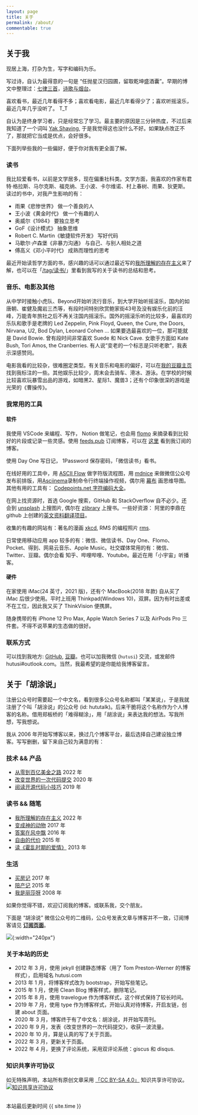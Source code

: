 ```yaml
---
layout: page
title: 关于
permalink: /about/
commentable: true
---
```


## 关于我

现居上海，打杂为生，写字和编码为乐。

写过诗，自认为最得意的一句是 “任抛星汉归园圃，留取乾坤盛酒囊”。早期的博文中整理过：[七律三首](/articles/three-poems-qi-lv)，[诗歌与烟台](/articles/yantai-poems)。

喜欢看书，最近几年看得不多；喜欢看电影，最近几年看得少了；喜欢听摇滚乐，最近几年几乎没听了。 T_T

自认为是终身学习者，只是经常忘了学习。最主要的原因是三分钟热度，不过后来我知道了一个词叫 [Yak Shaving](https://antfu.me/posts/about-yak-shaving-zh), 于是我觉得这也没什么不好。如果缺点改正不了，那就把它当成是优点，会好很多。

下面列举些我的一些偏好，便于你对我有更全面了解。

### 读书

我比较爱看书，以前是文学居多，现在偏重社科类。文学方面，我喜欢的作家有君特·格拉斯、马尔克斯、福克纳、王小波、卡尔维诺、村上春树、雨果、狄更斯。读过的书中，对我产生影响的有：

* 雨果《悲惨世界》	做一个善良的人
* 王小波《黄金时代》	做一个有趣的人
* 奥威尔《1984》	要独立思考
* GoF《设计模式》	抽象思维
* Robert C. Martin《敏捷软件开发》	写好代码
* 马歇尔·卢森堡《非暴力沟通》	与自己、与别人相处之道
* 傅高义《邓小平时代》	成熟而理性的思考

最近开始读哲学方面的书，感兴趣的话可以通过最近写的[我所理解的存在主义](/articles/understanding-of-existentialism)来了解，也可以在「[/tag/读书/](/tag/读书/)」里看到我写的关于读书的总结和思考。

### 音乐、电影及其他

从中学时接触小虎队、Beyond开始听流行音乐，到大学开始听摇滚乐，国内的如唐朝、崔健及魔岩三杰等，有段时间特别欣赏鲍家街43号及没有娱乐化前的汪峰，万能青年旅社之后不再关注国内摇滚乐。国外的摇滚乐听的比较多，最喜欢的乐队和歌手是老牌的 Led Zeppelin, Pink Floyd, Queen, the Cure, the Doors, Nirvana, U2, Bod Dylan, Leonard Cohen ... 如果要选最喜欢的一位，那可能就是 David Bowie. 曾有段时间非常喜欢 Suede 和 Nick Cave. 女歌手方面如 Kate Bush, Tori Amos, the Cranberries. 有人说“变老的一个标志是只听老歌”，我表示深感赞同。

电影我看的比较杂，很难圈定类型。有关音乐和电影的偏好，可以在[我的豆瓣主页](https://www.douban.com/people/hutusi/)找到我标注的一些。其他娱乐比较少，周末会去骑车、滑冰、游泳。在学校的时候比较喜欢玩暴雪出品的游戏，如暗黑2、星际1、魔兽3；还有个印象很深的游戏是光荣的《曹操传》。

### 我常用的工具

#### 软件

我使用 VSCode 来编程、写作， Notion 做笔记，也会用 [flomo](https://flomoapp.com/register2/?MzI2MzI) 来摘录看到比较好的片段或记录一些灵感。使用 [feeds.pub](https://feeds.pub/) 订阅博客，可以在 [这里](https://feeds.pub/hutusi) 看到我订阅的博客。

使用 Day One 写日记， 1Password 保存密码，「微信读书」看书。

在线好用的工具中，用 [ASCII Flow](http://asciiflow.com/) 做字符版流程图，用 [mdnice](https://mdnice.com/) 来做微信公众号发布前排版，用[Asciinema](https://asciinema.org/)录制命令行终端操作视频，偶尔用 [幕布](https://mubu.com/) 画思维导图。其他有用的工具有： [Codepoints.net 字符编码大全](https://codepoints.net/)。

在网上找资源时，首选 Google 搜索，GitHub 和 StackOverflow 自不必少。还会到 [unsplash](https://unsplash.com/) 上搜图片, 偶尔在 [zlibrary](https://b-ok.global/) 上搜书。一些好资源： 阿里的李鼎在 github 上创建的[英文资料翻译项目](https://github.com/oldratlee/translations)。

收集的有趣的网站有：著名的漫画 [xkcd](https://xkcd.com/), RMS 的编程照片 [rms](https://rms.sexy/).

日常使用移动应用 app 较多的有：微信、微信读书、Day One、Flomo、Pocket、得到、网易云音乐、Apple Music。社交媒体常用的有：微信、Twitter、豆瓣。偶尔会看 知乎、哔哩哔哩、Youtube。最近在用「小宇宙」听播客。

#### 硬件

在家使用 iMac(24 英寸，2021 版)，还有个 MacBook(2018 年款) 自从买了 iMac 后很少使用。平时上班用 Thinkpad(Windows 10)，双屏。因为有时出差或不在工位，因此我又买了 ThinkVision 便携屏。

随身携带的有 iPhone 12 Pro Max, Apple Watch Series 7 以及 AirPods Pro 三件套。不得不说苹果的生态做的很好。

### 联系方式

可以找到我地方: [GitHub](https://github.com/hutusi), [豆瓣](https://www.douban.com/people/hutusi/)。也可以加我微信 (`hutusi`) 交流，或发邮件 hutusi#outlook.com。当然，我最希望的是你能给我博客留言。

## 关于「胡涂说」

注册公众号时需要起一个中文名，看到很多公众号名称都叫「某某说」，于是我就注册了个叫「胡涂说」的公众号 (id: hututalk)。后来干脆将这个名称作为个人博客的名称。借用郑板桥的「难得糊涂」，用「胡涂说」来表达我的想法。写我所想，写我想说。

我从 2006 年开始写博客以来，换过几个博客平台，最后选择自己建设独立博客。写写删删，留下来自己较为满意的有：

### 技术 && 产品

* [从零到百亿美金之路](/articles/the-story-of-github-and-gitlab) 2022 年
* [改变世界的一次代码提交](/articles/the-greatest-git-commit) 2020 年
* [阅读开源代码小技巧](/articles/git-paging) 2019 年

### 读书 && 随笔

* [我所理解的存在主义](/articles/understanding-of-existentialism) 2022 年
* [变成神的动物](/articles/sapiens) 2017 年
* [答案在风中飘](/articles/blowing-in-the-wind) 2016 年
* [自由的代价](/articles/rms) 2015 年
* [读《霍乱时期的爱情》](/articles/love-in-the-time-of-cholera) 2013 年

### 生活

* [买房记](/articles/buying-property) 2017 年
* [陪产记](/articles/paternity) 2015 年
* [我是丽莎呀](/articles/i-am-lisa) 2008 年

如果你觉得不错，欢迎订阅我的博客。或联系我，交个朋友。

下面是 “胡涂说” 微信公众号的二维码，公众号发表文章与博客并不一致，订阅博客请见 **[订阅页面](/subscription)**。

![]({{site.images_baseurl}}/site/qrcode_for_hututalk_8cm.jpg?w=1280){:width="240px"}


### 关于本站的历史

* 2012 年 3 月，使用 jekyll 创建静态博客（用了 Tom Preston-Werner 的博客样式），启用域名 hutusi.com
* 2013 年 1 月，将博客样式改为 bootstrap，开始写些笔记。
* 2015 年 1 月，使用 Clean Blog 博客样式，删除笔记。
* 2015 年 8 月，使用 travelogue 作为博客样式，这个样式保持了较长时间。
* 2019 年 7 月，使用 type 作为博客样式，开始认真对待博客，开启友链，创建 about 页面。
* 2020 年 3 月，博客终于有了中文名：胡涂说，并开始写周刊。
* 2020 年 9 月，发表《改变世界的一次代码提交》，收获一波流量。
* 2020 年 10 月，算是认真的写了关于页面。
* 2022 年 3 月，更新关于页面。
* 2022 年 4 月，更换了评论系统，采用双评论系统：giscus 和 disqus.

### 知识共享许可协议

如无特殊声明，本站所有原创文章采用 <a rel="license" href="http://creativecommons.org/licenses/by-sa/4.0/deed.zh">「CC BY-SA 4.0」</a > 知识共享许可协议。 <a rel="license" href="http://creativecommons.org/licenses/by-sa/4.0/"><img alt="知识共享许可协议" style="border-width:0" src="https://i.creativecommons.org/l/by-sa/4.0/88x31.png" /></a>

<br />

<div>
<span class="footnotes"> 本站最后更新时间 {{ site.time }}</span>
</div>
